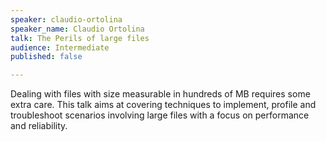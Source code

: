 ```yaml
---
speaker: claudio-ortolina
speaker_name: Claudio Ortolina
talk: The Perils of large files
audience: Intermediate
published: false

---
```

<p>Dealing with files with size measurable in hundreds of MB requires some extra care. This talk aims at covering techniques to implement, profile and troubleshoot scenarios involving large files with a focus on performance and reliability.</p>